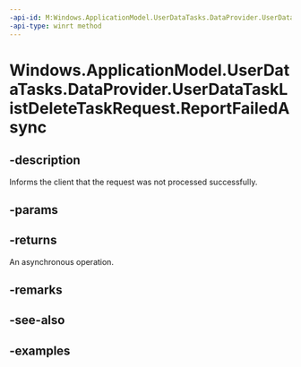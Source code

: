 ```yaml
---
-api-id: M:Windows.ApplicationModel.UserDataTasks.DataProvider.UserDataTaskListDeleteTaskRequest.ReportFailedAsync
-api-type: winrt method
---
```


<!-- Method syntax.
public IAsyncAction UserDataTaskListDeleteTaskRequest.ReportFailedAsync()
-->

# Windows.ApplicationModel.UserDataTasks.DataProvider.UserDataTaskListDeleteTaskRequest.ReportFailedAsync

## -description
Informs the client that the request was not processed successfully.

## -params

## -returns
An asynchronous operation.

## -remarks

## -see-also

## -examples
